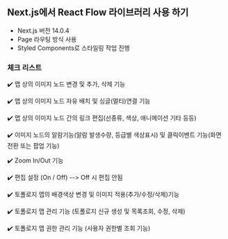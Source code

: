 ## Next.js에서 React Flow 라이브러리 사용 하기

- Next.js 버전 14.0.4
- Page 라우팅 방식 사용
- Styled Components로 스타일링 작업 진행

### 체크 리스트

✔️ 맵 상의 이미지 노드 변경 및 추가, 삭제 기능

✔️ 맵 상의 이미지 노드 자유 배치 및 싱글(멀티)연결 기능

✔️ 맵 상의 이미지 노드 간의 링크 편집(선종류, 색상, 애니메이션 기타 등등)

✔️ 이미지 노드의 알람기능(알람 발생수량, 등급별 색상표시) 및 클릭이벤트 기능(화면전환 또는 팝업 기능)

✔️ Zoom In/Out 기능

✔️ 편집 설정 (On / Off) --> Off 시 편집 안됨

✔️ 토폴로지 맵의 배경색상 변경 및 이미지 적용(추가/수정/삭제)기능

✔️ 토폴로지 맵 관리 기능 (토폴로지 신규 생성 및 목록조회, 수정, 삭제)

✔️ 토폴로지 맵 권한 관리 기능 (사용자 권한별 조회 기능)
